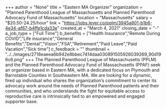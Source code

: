 +++
author = "None"
title = "Eastern MA Organizer"
organization = "Planned Parenthood League of Massachusetts and Planned Parenthood Advocacy Fund of Massachusetts"
location = "Massachusetts"
salary = "$20.50-24.25/hour"
link = "https://jobs.lever.co/pplm/3945a801-b1b6-4e34-af67-b4ffe1cda33e"
created_at = "March 4, 2021"
closing_date = "-"
a_job_type = ["Full Time"]
b_benefits = ["Health Insurance","Remote During COVID","Life insurance","General Benefits","Dental","Vision","FSA","Retirement","Paid Leave","Paid Vacation","Sick time"]
c_feedback = ""
thumbnail = "../../images/2716eaeea6b942e8bbec7414daa030891505926039269_90d196c6.png"
+++
The Planned Parenthood League of Massachusetts (PPLM) and the Planned Parenthood Advocacy Fund of Massachusetts (PPAF) seek an organizer based in Eastern MA, with a dedicated focus on Plymouth and Barnstable Counties in Southeastern MA. We are looking for a dynamic, fired up individual who shares the organization’s commitment to center its advocacy work around the needs of Planned Parenthood patients and their communities, and who understands the fight for equitable access to reproductive care is intrinsically tied to an empowered and engaged supporter base.
